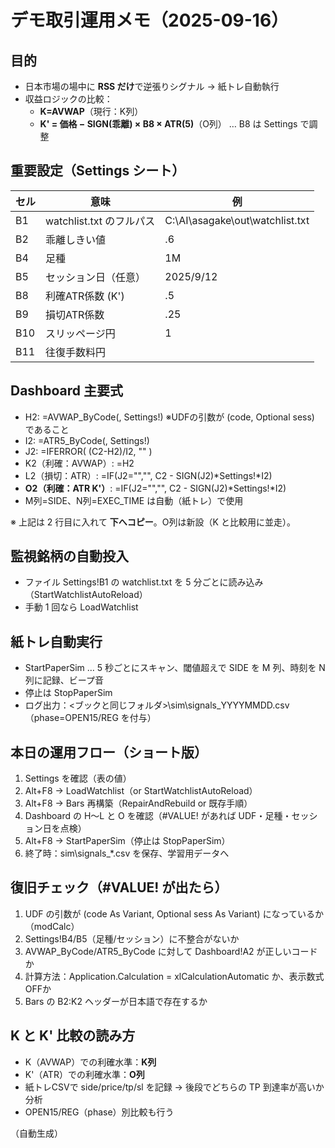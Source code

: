 ﻿# デモ取引運用メモ（2025-09-16）

## 目的
- 日本市場の場中に **RSS だけ**で逆張りシグナル → 紙トレ自動執行
- 収益ロジックの比較：
  - **K=AVWAP**（現行：K列）
  - **K' = 価格 − SIGN(乖離) × B8 × ATR(5)**（O列） … B8 は Settings で調整

## 重要設定（Settings シート）
| セル | 意味 | 例 |
|---|---|---|
| B1 | watchlist.txt のフルパス | C:\AI\asagake\out\watchlist.txt |
| B2 | 乖離しきい値 |  .6 |
| B4 | 足種 | 1M |
| B5 | セッション日（任意） | 2025/9/12 |
| B8 | 利確ATR係数 (K') |  .5 |
| B9 | 損切ATR係数 |  .25 |
| B10 | スリッページ円 | 1 |
| B11 | 往復手数料円 |   |

## Dashboard 主要式
- H2: =AVWAP_ByCode(, Settings!)  ※UDFの引数が (code, Optional sess) であること
- I2: =ATR5_ByCode(, Settings!)
- J2: =IFERROR( (C2-H2)/I2, "" )
- K2（利確：AVWAP）: =H2
- L2（損切：ATR）: =IF(J2="","", C2 - SIGN(J2)*Settings!*I2)
- **O2（利確：ATR K'）**: =IF(J2="","", C2 - SIGN(J2)*Settings!*I2)
- M列=SIDE、N列=EXEC_TIME は自動（紙トレ）で使用

※ 上記は 2 行目に入れて **下へコピー**。O列は新設（K と比較用に並走）。

## 監視銘柄の自動投入
- ファイル Settings!B1 の watchlist.txt を 5 分ごとに読み込み（StartWatchlistAutoReload）
- 手動 1 回なら LoadWatchlist

## 紙トレ自動実行
- StartPaperSim … 5 秒ごとにスキャン、閾値超えで SIDE を M 列、時刻を N 列に記録、ビープ音
- 停止は StopPaperSim
- ログ出力：<ブックと同じフォルダ>\sim\signals_YYYYMMDD.csv（phase=OPEN15/REG を付与）

## 本日の運用フロー（ショート版）
1. Settings を確認（表の値）
2. Alt+F8 → LoadWatchlist（or StartWatchlistAutoReload）
3. Alt+F8 → Bars 再構築（RepairAndRebuild or 既存手順）
4. Dashboard の H〜L と O を確認（#VALUE! があれば UDF・足種・セッション日を点検）
5. Alt+F8 → StartPaperSim（停止は StopPaperSim）
6. 終了時：sim\signals_*.csv を保存、学習用データへ

## 復旧チェック（#VALUE! が出たら）
1. UDF の引数が (code As Variant, Optional sess As Variant) になっているか（modCalc）
2. Settings!B4/B5（足種/セッション）に不整合がないか
3. AVWAP_ByCode/ATR5_ByCode に対して Dashboard!A2 が正しいコードか
4. 計算方法：Application.Calculation = xlCalculationAutomatic か、表示数式OFFか
5. Bars の B2:K2 ヘッダーが日本語で存在するか

## K と K' 比較の読み方
- K（AVWAP）での利確水準：**K列**
- K'（ATR）での利確水準：**O列**
- 紙トレCSVで side/price/tp/sl を記録 → 後段でどちらの TP 到達率が高いか分析
- OPEN15/REG（phase）別比較も行う

（自動生成）

